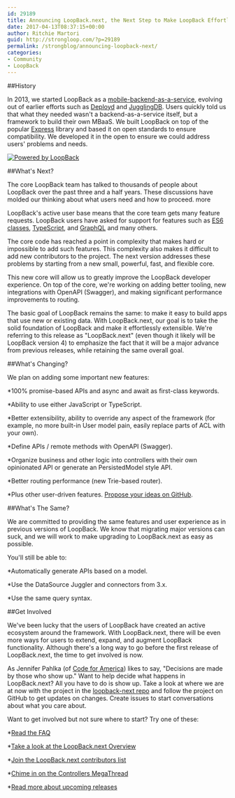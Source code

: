 ```yaml
---
id: 29189
title: Announcing LoopBack.next, the Next Step to Make LoopBack Effortlessly Extensible
date: 2017-04-13T08:37:15+00:00
author: Ritchie Martori
guid: http://strongloop.com/?p=29189
permalink: /strongblog/announcing-loopback-next/
categories: 
- Community
- LoopBack
---
```


##History

In 2013, we started LoopBack as a 
[mobile-backend-as-a-service](https://strongloop.com/strongblog/announcing-loopback-an-open-source-mobile-backend-as-a-service-based-on-node-js/), evolving out of earlier efforts such as 
[Deployd](http://deployd.com/) and 
[JugglingDB](https://github.com/1602/jugglingdb). Users quickly told us that what they needed wasn't a backend-as-a-service itself, but a framework to build their own MBaaS. We built LoopBack on top of the popular 
[Express](http://expressjs.com/) library and based it on open standards to ensure compatibility. We developed it in the open to ensure we could address users' problems and needs.


[![Powered by LoopBack](https://strongloop.com/wp-content/uploads/2017/04/powered-by-LB-med.png)](https://strongloop.com/wp-content/uploads/2017/04/powered-by-LB-med.png)

##What's Next?

The core LoopBack team has talked to thousands of people about LoopBack over the past three and a half years. These discussions have molded our thinking about what users need and how to proceed.
more

LoopBack's active user base means that the core team gets many feature requests. LoopBack users have asked for support for features such as 
[ES6 classes](https://github.com/strongloop/loopback/issues/2083), 
[TypeScript](https://github.com/strongloop/loopback/issues/1692), and 
[GraphQL](https://github.com/strongloop/loopback/issues/1841) and many others.

The core code has reached a point in complexity that makes hard or impossible to add such features. This complexity also makes it difficult to add new contributors to the project. The next version addresses these problems by starting from a new small, powerful, fast, and flexible core.

This new core will allow us to greatly improve the LoopBack developer experience. On top of the core, we're working on adding better tooling, new integrations with OpenAPI (Swagger), and making significant performance improvements to routing.

The basic goal of LoopBack remains the same: to make it easy to build apps that use new or existing data. With LoopBack.next, our goal is to take the solid foundation of LoopBack and make it effortlessly extensible. We're referring to this release as "LoopBack.next" (even though it likely will be LoopBack version 4) to emphasize the fact that it will be a major advance from previous releases, while retaining the same overall goal.

##What's Changing?

We plan on adding some important new features:

*100% promise-based APIs and 
async and 
await as first-class keywords.

 	
*Ability to use either JavaScript or TypeScript.

 	
*Better extensibility, ability to override any aspect of the framework (for example, no more built-in User model pain, easily replace parts of ACL with your own).

 	
*Define APIs / remote methods with OpenAPI (Swagger).

 	
*Organize business and other logic into controllers with their own opinionated API or generate an PersistedModel style API.

 	
*Better routing performance (new Trie-based router).

 	
*Plus other user-driven features. 
[Propose your ideas on GitHub](https://github.com/strongloop/loopback-next/issues).

##What's The Same?

We are committed to providing the same features and user experience as in previous versions of LoopBack. We know that migrating major versions can suck, and we will work to make upgrading to LoopBack.next as easy as possible.

You'll still be able to:

*Automatically generate APIs based on a model.

 	
*Use the DataSource Juggler and connectors from 3.x.

 	
*Use the same query syntax.

##Get Involved

We've been lucky that the users of LoopBack have created an active ecosystem around the framework. With LoopBack.next, there will be even more ways for users to extend, expand, and augment LoopBack functionality. Although there's a long way to go before the first release of LoopBack.next, the time to get involved is now.

As Jennifer Pahlka (of 
[Code for America](https://www.codeforamerica.org/)) likes to say, "Decisions are made by those who show up." Want to help decide what happens in LoopBack.next? All you have to do is show up. Take a look at where we are at now with the project in the 
[loopback-next repo](http://github.com/strongloop/loopback-next) and follow the project on GitHub to get updates on changes. Create issues to start conversations about what you care about.

Want to get involved but not sure where to start? Try one of these:

*[Read the FAQ](https://github.com/strongloop/loopback-next/wiki/FAQ)

 	
*[Take a look at the LoopBack.next Overview](https://github.com/strongloop/loopback-next/wiki/Overview)

 	
*[Join the LoopBack.next contributors list](https://github.com/strongloop/loopback-next/issues/110)

 	
*[Chime in on the Controllers MegaThread](https://github.com/strongloop/loopback-next/issues/111)

 	
*[Read more about upcoming releases](https://github.com/strongloop/loopback-next/wiki/Roadmap)
